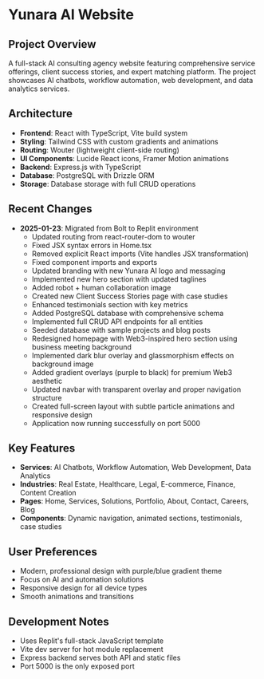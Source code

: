 # Yunara AI Website

## Project Overview
A full-stack AI consulting agency website featuring comprehensive service offerings, client success stories, and expert matching platform. The project showcases AI chatbots, workflow automation, web development, and data analytics services.

## Architecture
- **Frontend**: React with TypeScript, Vite build system
- **Styling**: Tailwind CSS with custom gradients and animations
- **Routing**: Wouter (lightweight client-side routing)
- **UI Components**: Lucide React icons, Framer Motion animations
- **Backend**: Express.js with TypeScript
- **Database**: PostgreSQL with Drizzle ORM
- **Storage**: Database storage with full CRUD operations

## Recent Changes
- **2025-01-23**: Migrated from Bolt to Replit environment
  - Updated routing from react-router-dom to wouter
  - Fixed JSX syntax errors in Home.tsx
  - Removed explicit React imports (Vite handles JSX transformation)
  - Fixed component imports and exports
  - Updated branding with new Yunara AI logo and messaging
  - Implemented new hero section with updated taglines
  - Added robot + human collaboration image
  - Created new Client Success Stories page with case studies
  - Enhanced testimonials section with key metrics
  - Added PostgreSQL database with comprehensive schema
  - Implemented full CRUD API endpoints for all entities
  - Seeded database with sample projects and blog posts
  - Redesigned homepage with Web3-inspired hero section using business meeting background
  - Implemented dark blur overlay and glassmorphism effects on background image
  - Added gradient overlays (purple to black) for premium Web3 aesthetic
  - Updated navbar with transparent overlay and proper navigation structure
  - Created full-screen layout with subtle particle animations and responsive design
  - Application now running successfully on port 5000

## Key Features
- **Services**: AI Chatbots, Workflow Automation, Web Development, Data Analytics
- **Industries**: Real Estate, Healthcare, Legal, E-commerce, Finance, Content Creation
- **Pages**: Home, Services, Solutions, Portfolio, About, Contact, Careers, Blog
- **Components**: Dynamic navigation, animated sections, testimonials, case studies

## User Preferences
- Modern, professional design with purple/blue gradient theme
- Focus on AI and automation solutions
- Responsive design for all device types
- Smooth animations and transitions

## Development Notes
- Uses Replit's full-stack JavaScript template
- Vite dev server for hot module replacement
- Express backend serves both API and static files
- Port 5000 is the only exposed port